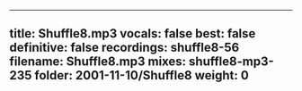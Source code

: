 
---
title: Shuffle8.mp3
vocals: false
best: false
definitive: false
recordings: shuffle8-56
filename: Shuffle8.mp3
mixes: shuffle8-mp3-235
folder: 2001-11-10/Shuffle8
weight: 0
---
